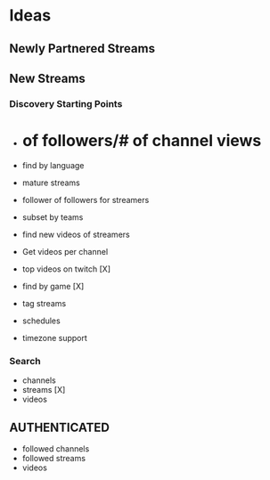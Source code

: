 Ideas
=====

## Newly Partnered Streams
## New Streams

### Discovery Starting Points
* # of followers/# of channel views
* find by language
* mature streams
* follower of followers for streamers
* subset by teams
* find new videos of streamers
* Get videos per channel

* top videos on twitch [X]
* find by game [X]


* tag streams
* schedules
* timezone support

### Search
* channels
* streams [X]
* videos

## AUTHENTICATED
* followed channels
* followed streams
* videos
